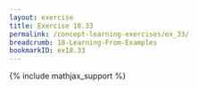 ```yaml
---
layout: exercise
title: Exercise 18.33
permalink: /concept-learning-exercises/ex_33/
breadcrumb: 18-Learning-From-Examples
bookmarkID: ex18.33
---
```


{% include mathjax_support %}
